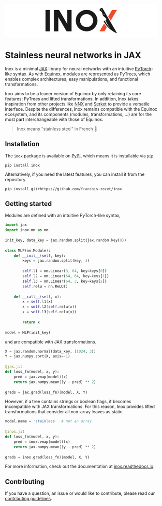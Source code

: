 ![Inox's banner](https://raw.githubusercontent.com/francois-rozet/inox/master/docs/images/banner.svg)

# Stainless neural networks in JAX

Inox is a minimal [JAX](https://github.com/google/jax) library for neural networks with an intuitive [PyTorch](https://github.com/pytorch/pytorch)-like syntax. As with [Equinox](https://github.com/patrick-kidger/equinox), modules are represented as PyTrees, which enables complex architectures, easy manipulations, and functional transformations.

Inox aims to be a leaner version of Equinox by only retaining its core features: PyTrees and lifted transformations. In addition, Inox takes inspiration from other projects like [NNX](https://github.com/cgarciae/nnx) and [Serket](https://github.com/ASEM000/serket) to provide a versatile interface. Despite the differences, Inox remains compatible with the Equinox ecosystem, and its components (modules, transformations, ...) are for the most part interchangeable with those of Equinox.

> Inox means "stainless steel" in French 🔪

## Installation

The `inox` package is available on [PyPI](https://pypi.org/project/inox), which means it is installable via `pip`.

```
pip install inox
```

Alternatively, if you need the latest features, you can install it from the repository.

```
pip install git+https://github.com/francois-rozet/inox
```

## Getting started

Modules are defined with an intuitive PyTorch-like syntax,

```python
import jax
import inox.nn as nn

init_key, data_key = jax.random.split(jax.random.key(0))

class MLP(nn.Module):
    def __init__(self, key):
        keys = jax.random.split(key, 3)

        self.l1 = nn.Linear(3, 64, key=keys[0])
        self.l2 = nn.Linear(64, 64, key=keys[1])
        self.l3 = nn.Linear(64, 3, key=keys[2])
        self.relu = nn.ReLU()

    def __call__(self, x):
        x = self.l1(x)
        x = self.l2(self.relu(x))
        x = self.l3(self.relu(x))

        return x

model = MLP(init_key)
```

and are compatible with JAX transformations.

```python
X = jax.random.normal(data_key, (1024, 3))
Y = jax.numpy.sort(X, axis=-1)

@jax.jit
def loss_fn(model, x, y):
    pred = jax.vmap(model)(x)
    return jax.numpy.mean((y - pred) ** 2)

grads = jax.grad(loss_fn)(model, X, Y)
```

However, if a tree contains strings or boolean flags, it becomes incompatible with JAX transformations. For this reason, Inox provides lifted transformations that consider all non-array leaves as static.

```python
model.name = 'stainless'  # not an array

@inox.jit
def loss_fn(model, x, y):
    pred = inox.vmap(model)(x)
    return jax.numpy.mean((y - pred) ** 2)

grads = inox.grad(loss_fn)(model, X, Y)
```

For more information, check out the documentation at [inox.readthedocs.io](https://inox.readthedocs.io).

## Contributing

If you have a question, an issue or would like to contribute, please read our [contributing guidelines](https://github.com/francois-rozet/inox/blob/master/CONTRIBUTING.md).
